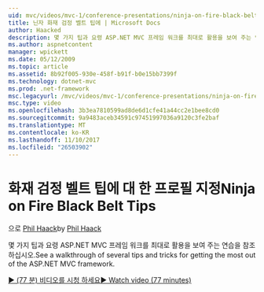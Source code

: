 ```yaml
---
uid: mvc/videos/mvc-1/conference-presentations/ninja-on-fire-black-belt-tips
title: 닌자 화재 검정 벨트 팁에 | Microsoft Docs
author: Haacked
description: 몇 가지 팁과 요령 ASP.NET MVC 프레임 워크를 최대로 활용을 보여 주는 연습을 참조 하십시오.
ms.author: aspnetcontent
manager: wpickett
ms.date: 05/12/2009
ms.topic: article
ms.assetid: 8b92f005-930e-458f-b91f-b0e15bb7399f
ms.technology: dotnet-mvc
ms.prod: .net-framework
msc.legacyurl: /mvc/videos/mvc-1/conference-presentations/ninja-on-fire-black-belt-tips
msc.type: video
ms.openlocfilehash: 3b3ea7810599ad8de6d1cfe41a44cc2e1bee8cd0
ms.sourcegitcommit: 9a9483aceb34591c97451997036a9120c3fe2baf
ms.translationtype: MT
ms.contentlocale: ko-KR
ms.lasthandoff: 11/10/2017
ms.locfileid: "26503902"
---
```

<a name="ninja-on-fire-black-belt-tips"></a><span data-ttu-id="4e1a0-103">화재 검정 벨트 팁에 대 한 프로필 지정</span><span class="sxs-lookup"><span data-stu-id="4e1a0-103">Ninja on Fire Black Belt Tips</span></span>
====================
<span data-ttu-id="4e1a0-104">으로 [Phil Haack](https://github.com/Haacked)</span><span class="sxs-lookup"><span data-stu-id="4e1a0-104">by [Phil Haack](https://github.com/Haacked)</span></span>

<span data-ttu-id="4e1a0-105">몇 가지 팁과 요령 ASP.NET MVC 프레임 워크를 최대로 활용을 보여 주는 연습을 참조 하십시오.</span><span class="sxs-lookup"><span data-stu-id="4e1a0-105">See a walkthrough of several tips and tricks for getting the most out of the ASP.NET MVC framework.</span></span>

[<span data-ttu-id="4e1a0-106">&#9654; (77 분) 비디오를 시청 하세요</span><span class="sxs-lookup"><span data-stu-id="4e1a0-106">&#9654; Watch video (77 minutes)</span></span>](https://channel9.msdn.com/Blogs/ASP-NET-Site-Videos/ninja-on-fire-black-belt-tips)
